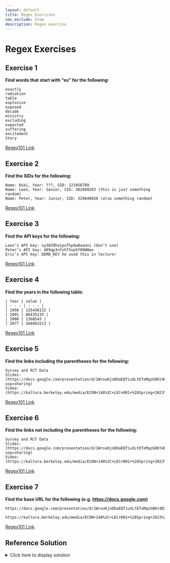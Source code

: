 ```yaml
---
layout: default
title: Regex Exercises
nav_exclude: true
description: Regex exercise
---
```



# Regex Exercises

## Exercise 1
**Find words that start with “ex” for the following:**

```
exactly	
radiation
table
explosive
exposed
decade
ministry
excluding
expected
suffering
excitement
Story
```

[Regex101 Link](https://regex101.com/r/nqlvgd/1)



## Exercise 2
**Find the SIDs for the following:** 

```
Name: Oski, Year: ???, SID: 123456789
Name: Leon, Year: Senior, SID: 382049283 (this is just something random)
Name: Peter, Year: Junior, SID: 329840020 (also something random)
```

[Regex101 Link](https://regex101.com/r/55sVFw/1)


## Exercise 3 
**Find the API keys for the following:** 

```
Leon’s API key: uy3829hoipufhp9w8aanoi (don’t use)
Peter’s API key: 489qp3nfshfSsphf09HWan 
Eric’s API key: DEMO_KEY he used this in lecture!
```

[Regex101 Link](https://regex101.com/r/A5xzEE/1)


## Exercise 4
**Find the years in the following table:**

```
| Year | value |
| - - - | - - - |
| 1956 | 135436132 |
| 2001 | 86435233 |
| 2008 | 1368543 |
| 2077 | 168463213 |
```

[Regex101 Link](https://regex101.com/r/V5pPv2/1)



## Exercise 5
**Find the links including the parentheses for the following:** 

```
Survey and RCT Data
Slides:(https://docs.google.com/presentation/d/1WrouKjnDDaEQTiuXLtEToMqzG8Kt4D2fXNiw3OpFLCM/edit?usp=sharing)
Video: (https://kaltura.berkeley.edu/media/ECON+148%2C+LEC+001+%28Spring+2023%29/1_v7mxpk3x/288222162)
```

[Regex101 Link](https://regex101.com/r/vUm3Q4/1)


## Exercise 6
**Find the links not including the parentheses for the following:** 

```
Survey and RCT Data
Slides:(https://docs.google.com/presentation/d/1WrouKjnDDaEQTiuXLtEToMqzG8Kt4D2fXNiw3OpFLCM/edit?usp=sharing)
Video: (https://kaltura.berkeley.edu/media/ECON+148%2C+LEC+001+%28Spring+2023%29/1_v7mxpk3x/288222162)
```

[Regex101 Link](https://regex101.com/r/vUm3Q4/1)


## Exercise 7
**Find the base URL for the following (e.g. https://docs.google.com)**

```
https://docs.google.com/presentation/d/1WrouKjnDDaEQTiuXLtEToMqzG8Kt4D2fXNiw3OpFLCM

https://kaltura.berkeley.edu/media/ECON+148%2C+LEC+001+%28Spring+2023%29/1_v7mxpk3x/288222162
```

[Regex101 Link](https://regex101.com/r/FeGOpy/1)


## Reference Solution
<details class="details-example">
    <summary>Click here to display solution</summary>
    <ul>
        <li>Ex1: ex\w*</li>
        <li>Ex2: \d*</li>
        <li>Ex3: API key: (.*)\s</li>
        <li>Ex4: \s(\d{4})\s</li>
        <li>Ex5: \(.*\)</li>
        <li>Ex6: \((.*)\)</li>
        <li>Ex7: https:\/\/.+?\/</li>
    </ul>
</details>

<br>


